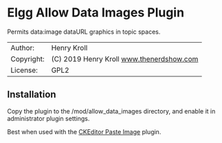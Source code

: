 # Elgg Allow Data Images Plugin
Permits data:image dataURL graphics in topic spaces.

|             |                                           |
|:------------|:---------------------------               |
| Author:     | Henry Kroll                               | 
| Copyright:  | (C) 2019 Henry Kroll www.thenerdshow.com  |
| License:    | GPL2                                      |

## Installation

Copy the plugin to the /mod/allow_data_images directory, and enable it in administrator plugin settings.

Best when used with the [CKEditor Paste Image](https://github.com/themanyone/CKEditor-Paste-Image) plugin.
